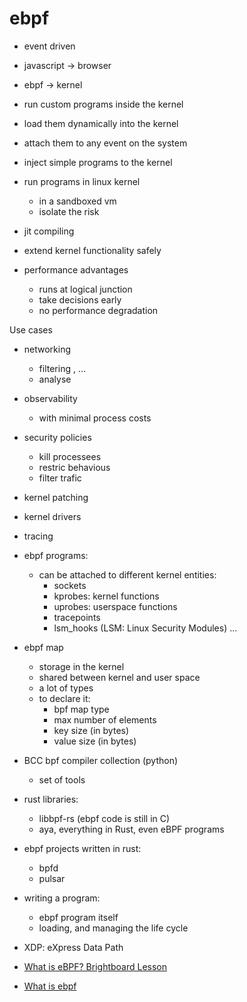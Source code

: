 # ebpf

- event driven

- javascript -> browser
- ebpf -> kernel

- run custom programs inside the kernel
- load them dynamically into the kernel
- attach them to any event on the system
- inject simple programs to the kernel

- run programs in linux kernel
  - in a sandboxed vm
  - isolate the risk
- jit compiling
- extend kernel functionality safely
- performance advantages
  - runs at logical junction
  - take decisions early
  - no performance degradation

Use cases
- networking
  - filtering , ...
  - analyse
- observability
  - with minimal process costs
- security policies
  - kill processees
  - restric behavious
  - filter trafic
- kernel patching
- kernel drivers
- tracing

- ebpf programs:
  - can be attached to different kernel entities:
    - sockets
    - kprobes: kernel functions
    - uprobes: userspace functions
    - tracepoints
    - lsm_hooks (LSM: Linux Security Modules)
    ...


- ebpf map
  - storage in the kernel
  - shared between kernel and user space
  - a lot of types
  - to declare it:
    - bpf map type
    - max number of elements
    - key size (in bytes)
    - value size (in bytes)

- BCC bpf compiler collection (python)
  - set of tools
- rust libraries:
  - libbpf-rs (ebpf code is still in C)
  - aya, everything in Rust, even eBPF programs

- ebpf projects written in rust:
  - bpfd
  - pulsar


- writing a program:
  - ebpf program itself
  - loading, and managing the life cycle


- XDP: eXpress Data Path

- [What is eBPF? Brightboard Lesson](https://www.youtube.com/watch?v=eVsMkXDE_5I)
- [What is ebpf](https://www.youtube.com/watch?v=jM3vL2LLm5o)

